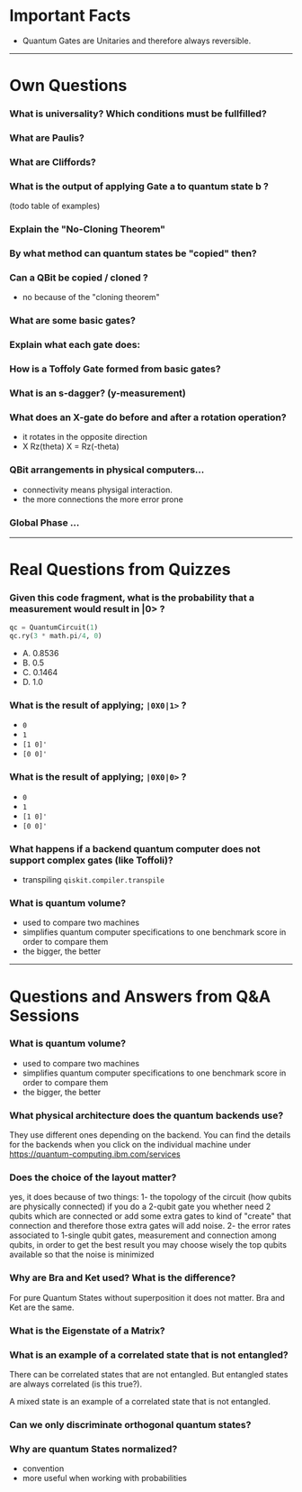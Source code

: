




# Important Facts

- Quantum Gates are Unitaries and therefore always reversible.



---

# Own Questions 

### What is universality? Which conditions must be fullfilled?



### What are Paulis?


### What are Cliffords?


### What is the output of applying Gate a to quantum state b ?

(todo table of examples)


### Explain the "No-Cloning Theorem"


### By what method can quantum states be "copied" then?


### Can a QBit be copied / cloned ?

- no because of the "cloning theorem"




### What are some basic gates?




### Explain what each gate does:




### How is a Toffoly Gate formed from basic gates?



### What is an s-dagger? (y-measurement)





### What does an X-gate do before and after a rotation operation?

- it rotates in the opposite direction
- X Rz(theta) X   = Rz(-theta)



### QBit arrangements in physical computers...

- connectivity means physigal interaction. 
- the more connections the more error prone




### Global Phase ...






---

# Real Questions from Quizzes

### Given this code fragment, what is the probability that a measurement would result in |0> ?

```python
qc = QuantumCircuit(1)
qc.ry(3 * math.pi/4, 0)
```

- A. 0.8536
- B. 0.5
- C. 0.1464
- D. 1.0




### What is the result of applying; `|0X0|1>` ?

- `0`
- `1`
- `[1 0]'`
- `[0 0]'`

### What is the result of applying; `|0X0|0>` ?

- `0`
- `1`
- `[1 0]'`
- `[0 0]'`


### What happens if a backend quantum computer does not support complex gates (like Toffoli)?

- transpiling  `qiskit.compiler.transpile`



### What is quantum volume?

- used to compare two machines
- simplifies quantum computer specifications to one benchmark score in order to compare them 
- the bigger, the better



---

# Questions and Answers from Q&A Sessions

### What is quantum volume?

- used to compare two machines
- simplifies quantum computer specifications to one benchmark score in order to compare them 
- the bigger, the better

### What physical architecture does the quantum backends use?

They use different ones depending on the backend. You can find the details for the backends when you click on the individual machine under https://quantum-computing.ibm.com/services

### Does the choice of the layout matter?

yes, it does because of two things: 1- the topology of the circuit (how qubits are physically connected) if you do a 2-qubit gate you whether need 2 qubits which are connected or add some extra gates to kind of "create" that connection and therefore those extra gates will add noise. 2- the error rates associated to 1-single qubit gates, measurement and connection among qubits, in order to get the best result you may choose wisely the top qubits available so that the noise is minimized



### Why are Bra and Ket used? What is the difference?

For pure Quantum States without superposition it does not matter. Bra and Ket are the same.

### What is the Eigenstate of a Matrix?





### What is an example of a correlated state that is not entangled?

There can be correlated states that are not entangled. But entangled states are always correlated (is this true?).

A mixed state is an example of a correlated state that is not entangled.



### Can we only discriminate orthogonal quantum states?



### Why are quantum States normalized?

- convention
- more useful when working with probabilities




